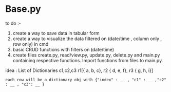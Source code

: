 # Base.py

to do :- 
1) create a way to save data in tabular form
2) create a way to visualize the data filtered on (date/time , column only , row only) in cmd
3) basic CRUD functions with filters on (date/time)
4) create files create.py, read/view.py, update.py, delete.py and main.py containing respective functions. Import functions from files to main.py.


idea :
    List of Dictionaries
            c1,c2,c3
        r1[{ a, b, c},
        r2 { d, e, f},
        r3 { g, h, i}]

    each row will be a dictionary obj with {"index" : __ , "c1" : __ ,"c2" : __ , "c3": __ }
